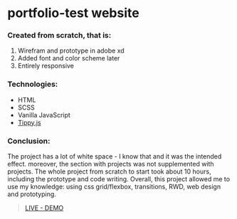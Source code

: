 # portfolio-test website

### Created from scratch, that is:
1. Wirefram and prototype in adobe xd
2. Added font and color scheme later
3. Entirely responsive

### Technologies:
* HTML
* SCSS
* Vanilla JavaScript
* [Tippy.js](https://github.com/atomiks/tippyjs)

### Conclusion:
The project has a lot of white space - I know that and it was the intended effect. moreover, the section with projects was not supplemented with projects. The whole project from scratch to start took about 10 hours, including the prototype and code writing. Overall, this project allowed me to use my knowledge: using css grid/flexbox, transitions, RWD, web design and prototyping.


> [LIVE - DEMO](https://dandrok.github.io/portfolio-test/)
